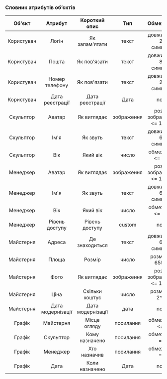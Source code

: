 ### Словник атрибутів об’єктів

|       Об'єкт       |     Атрибут     |   Короткий опис  |     Тип    |          Обмеження         |
|:------------------:|:---------------:|:----------------:|:----------:|:--------------------------:|
| Користувач |      Логін      |  Як запам'ятати  |    текст   | довжина <= 20 символів     |
| Користувач |      Пошта      |   Як пов'язати   |    текст   | довжина <= 80 символів     |
| Користувач |  Номер телефону |   Як пов'язати   |    текст   | довжина <= 22 символів     |
| Користувач | Дата реєстрації | Дата реєстрації  |    Дата    | none                     |
| Скульптор          |       Аватар     |    Як виглядає  | зображення | розмір зображення <= 10 МБ |
| Скульптор          |    Ім'я          |    Як звуть     |    текст    | довжина <= 64 символів                     |
| Скульптор          |    Вік           |    Який вік     |    число    | обмеження <= 120          |
| Менеджер           |    Аватар        |    Як виглядає  | зображення | розмір зображення <= 10 МБ |
| Менеджер           |    Ім'я          |    Як звуть     |    текст    | довжина <= 64 символів                     |
| Менеджер           |    Вік           |    Який вік     |    число    | обмеження <= 120          |
| Менеджер           |  Рівень доступу  |    Рівень доступу     |    custom    | none          |
| Майстерня          |      Адреса     |  Де знаходиться  |    текст   | довжина <= 64 символів     |
| Майстерня          |      Площа      |      Розмір      |    число   | розмір <= 65535            |
| Майстерня          |       Фото      |  Як виглядає | зображення | розмір зображення <= 10 МБ |
| Майстерня          |       Ціна      |  Скільки коштує | число | розмір <= 2^53 |
| Майстерня          |       Дата модернізації      |  Дата модернізації | дата | none |
| Графік             |    Майстерня    |   Місце огляду   |  посилання | обмеження <= 5             |
| Графік             |    Скульптор    |  Кому назначено  |  посилання | обмеження = 1              |
| Графік             |     Менеджер    |   Хто назначив   |  посилання | обмеження = 1              |
| Графік             |       Дата      |  Коли назначено  |    Дата    | none                     |
